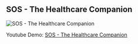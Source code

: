 ## SOS - The Healthcare Companion

![SOS - The Healthcare Companion](https://raw.githubusercontent.com/adithya321/SOS---The-Healthcare-Companion/master/SOS%20Poster.png)

Youtube Demo: [SOS - The Healthcare Companion](https://www.youtube.com/)